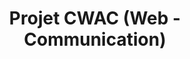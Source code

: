 ---
title: "Projet CWAC (Web - Communication)"
image: "/image/site.png"
alt: "Projet CWAC"
description: "Développement d'un site web destiné à promouvoir et présenter une école."
---